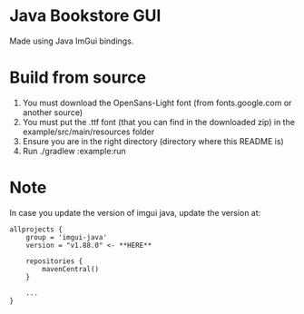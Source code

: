 # Java Bookstore GUI
Made using Java ImGui bindings.

# Build from source
1. You must download the OpenSans-Light font (from fonts.google.com or another source)
2. You must put the .ttf font (that you can find in the downloaded zip) in the example/src/main/resources folder
3. Ensure you are in the right directory (directory where this README is)
4. Run ./gradlew :example:run

# Note
In case you update the version of imgui java, update the version at:
```
allprojects {
    group = 'imgui-java'
    version = "v1.88.0" <- **HERE**

    repositories {
        mavenCentral()
    }

    ...
}
```